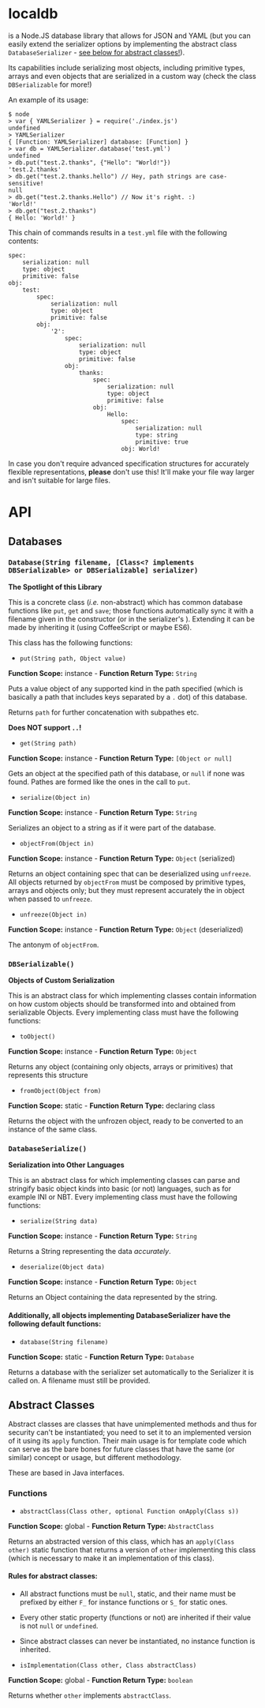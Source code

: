 # localdb
is a Node.JS database library that allows for JSON and YAML (but you can easily extend the serializer options by implementing the abstract class `DatabaseSerializer` - [see below for abstract classes!](#abstract-classes)).

Its capabilities include serializing most objects, including primitive types, arrays and even objects that are serialized in a custom way (check the class `DBSerializable` for more!)

An example of its usage:

    $ node
    > var { YAMLSerializer } = require('./index.js')
    undefined
    > YAMLSerializer
    { [Function: YAMLSerializer] database: [Function] }
    > var db = YAMLSerializer.database('test.yml')
    undefined
    > db.put("test.2.thanks", {"Hello": "World!"})
    'test.2.thanks'
    > db.get("test.2.thanks.hello") // Hey, path strings are case-sensitive!
    null
    > db.get("test.2.thanks.Hello") // Now it's right. :)
    'World!'
    > db.get("test.2.thanks")
    { Hello: 'World!' }

This chain of commands results in a `test.yml` file with the following contents:

    spec:
        serialization: null
        type: object
        primitive: false
    obj:
        test:
            spec:
                serialization: null
                type: object
                primitive: false
            obj:
                '2':
                    spec:
                        serialization: null
                        type: object
                        primitive: false
                    obj:
                        thanks:
                            spec:
                                serialization: null
                                type: object
                                primitive: false
                            obj:
                                Hello:
                                    spec:
                                        serialization: null
                                        type: string
                                        primitive: true
                                    obj: World!

In case you don't require advanced specification structures for accurately flexible representations, **please** don't use this! It'll make your file way larger and isn't suitable for large files.

# API
## Databases

### `Database(String filename, [Class<? implements DBSerializable> or DBSerializable] serializer)`
**The Spotlight of this Library**

This is a concrete class (*i.e.* non-abstract) which has common database functions like `put`, `get` and `save`; those functions automatically sync it with a filename given in the constructor (or in the serializer's ). Extending it can be made by inheriting it (using CoffeeScript or maybe ES6).

This class has the following functions:

* `put(String path, Object value)`

**Function Scope:** instance - **Function Return Type:** `String`

Puts a value object of any supported kind in the path specified (which is basically a path that includes keys separated by a `.` dot) of this database.

Returns `path` for further concatenation with subpathes etc.

**Does NOT support `..`!**

* `get(String path)`

**Function Scope:** instance - **Function Return Type:** `[Object or null]`

Gets an object at the specified path of this database, or `null` if none was found.
Pathes are formed like the ones in the call to `put`.

* `serialize(Object in)`

**Function Scope:** instance - **Function Return Type:** `String`

Serializes an object to a string as if it were part of the database.

* `objectFrom(Object in)`

**Function Scope:** instance - **Function Return Type:** `Object` (serialized)

Returns an object containing spec that can be deserialized using `unfreeze`. All objects returned by `objectFrom` must be composed by primitive types, arrays and objects only; but they must represent accurately the in object when passed to `unfreeze`.

* `unfreeze(Object in)`

**Function Scope:** instance - **Function Return Type:** `Object` (deserialized)

The antonym of `objectFrom`.

### `DBSerializable()`
**Objects of Custom Serialization**

This is an abstract class for which implementing classes contain information on how custom objects should be transformed into and obtained from serializable  Objects.
Every implementing class must have the following functions:

* `toObject()` 

**Function Scope:** instance - **Function Return Type:** `Object`

Returns any object (containing only objects, arrays or primitives) that represents this structure

* `fromObject(Object from)` 

**Function Scope:** static - **Function Return Type:** declaring class

Returns the object with the unfrozen object, ready to be converted to an instance of the same class.

### `DatabaseSerialize()`

**Serialization into Other Languages**

This is an abstract class for which implementing classes can parse and stringify basic object kinds into basic (or not) languages, such as for example INI or NBT.
Every implementing class must have the following functions:

* `serialize(String data)`

**Function Scope:** instance - **Function Return Type:** `String`

Returns a String representing the data *accurately*.

* `deserialize(Object data)`

**Function Scope:** instance - **Function Return Type:** `Object`

Returns an Object containing the data represented by the string.

#### Additionally, all objects implementing DatabaseSerializer have the following default functions:

* `database(String filename)`

**Function Scope:** static - **Function Return Type:** `Database`

Returns a database with the serializer set automatically to the Serializer it is called on. A filename must still be provided.

## Abstract Classes

Abstract classes are classes that have unimplemented methods and thus for security can't be instantiated; you need to set it to an implemented version of it using its `apply` function. Their main usage is for template code which can serve as the bare bones for future classes that have the same (or similar) concept or usage, but different methodology.

These are based in Java interfaces.

### Functions
* `abstractClass(Class other, optional Function onApply(Class s))`

**Function Scope:** global - **Function Return Type:** `AbstractClass`

Returns an abstracted version of this class, which has an `apply(Class other)` static function that returns a version of `other` implementing this class (which is necessary to make it an implementation of this class).

#### Rules for abstract classes:
* All abstract functions must be `null`, static, and their name must be prefixed by either `F_` for instance functions or `S_` for static ones.
* Every other static property (functions or not) are inherited if their value is not `null` or `undefined`.
* Since abstract classes can never be instantiated, no instance function is inherited.

* `isImplementation(Class other, Class abstractClass)`

**Function Scope:** global - **Function Return Type:** `boolean`

Returns whether `other` implements `abstractClass`.
